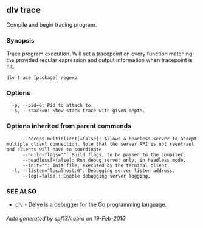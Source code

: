 ## dlv trace

Compile and begin tracing program.

### Synopsis


Trace program execution. Will set a tracepoint on every function matching the provided regular expression and output information when tracepoint is hit.

```
dlv trace [package] regexp
```

### Options

```
  -p, --pid=0: Pid to attach to.
  -s, --stack=0: Show stack trace with given depth.
```

### Options inherited from parent commands

```
      --accept-multiclient[=false]: Allows a headless server to accept multiple client connection. Note that the server API is not reentrant and clients will have to coordinate
      --build-flags="": Build flags, to be passed to the compiler.
      --headless[=false]: Run debug server only, in headless mode.
      --init="": Init file, executed by the terminal client.
  -l, --listen="localhost:0": Debugging server listen address.
      --log[=false]: Enable debugging server logging.
```

### SEE ALSO
* [dlv](dlv.md)	 - Delve is a debugger for the Go programming language.

###### Auto generated by spf13/cobra on 19-Feb-2016
